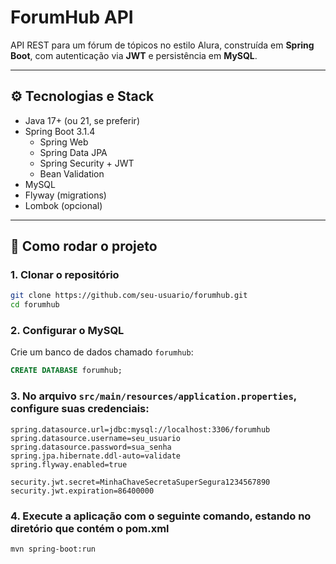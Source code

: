 # ForumHub API

API REST para um fórum de tópicos no estilo Alura, construída em **Spring Boot**, com autenticação via **JWT** e persistência em **MySQL**.

---

## ⚙️ Tecnologias e Stack

- Java 17+ (ou 21, se preferir)
- Spring Boot 3.1.4
  - Spring Web
  - Spring Data JPA
  - Spring Security + JWT
  - Bean Validation
- MySQL
- Flyway (migrations)
- Lombok (opcional)

---

## 🚀 Como rodar o projeto

### 1. Clonar o repositório

  ```bash
  git clone https://github.com/seu-usuario/forumhub.git
  cd forumhub
  ```
### 2. Configurar o MySQL

Crie um banco de dados chamado `forumhub`:

  ```sql
  CREATE DATABASE forumhub;
  ```
### 3. No arquivo `src/main/resources/application.properties`, configure suas credenciais:

  ```properties
  spring.datasource.url=jdbc:mysql://localhost:3306/forumhub
  spring.datasource.username=seu_usuario
  spring.datasource.password=sua_senha
  spring.jpa.hibernate.ddl-auto=validate
  spring.flyway.enabled=true
  
  security.jwt.secret=MinhaChaveSecretaSuperSegura1234567890
  security.jwt.expiration=86400000
  ```
### 4. Execute a aplicação com o seguinte comando, estando no diretório que contém o pom.xml

  ```bash
  mvn spring-boot:run
  ```


